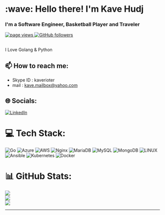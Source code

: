 <h1 align="left" >:wave: Hello there! I'm Kave Hudj</h1>
<h3 align="left">I'm a Software Engineer, Basketball Player and Traveler </h3>


<p align="left">
  <a href="https://github.com/kave08/kave08">
    <img src="https://komarev.com/ghpvc/?username=kave08" alt="page views" />
  </a>
  <a href="https://github.com/kave08?tab=followers">
    <img alt="GitHub followers" src="https://img.shields.io/github/followers/kave08?color=green&logo=github">
  </a>
</p>

<br> I Love Golang & Python <br>

## 📫 How to reach me:
-   Skype ID : kaverioter 
-   mail : kave.mailbox@yahoo.com

## 🌐 Socials:
[![LinkedIn](https://img.shields.io/badge/LinkedIn-%230077B5.svg?logo=linkedin&logoColor=white)](https://www.linkedin.com/in/kave-08/) 

# 💻 Tech Stack:
![Go](https://img.shields.io/badge/go-%2300ADD8.svg?style=for-the-badge&logo=go&logoColor=white) ![Azure](https://img.shields.io/badge/azure-%230072C6.svg?style=for-the-badge&logo=azure-devops&logoColor=white) ![AWS](https://img.shields.io/badge/AWS-%23FF9900.svg?style=for-the-badge&logo=amazon-aws&logoColor=white)  ![Nginx](https://img.shields.io/badge/nginx-%23009639.svg?style=for-the-badge&logo=nginx&logoColor=white) ![MariaDB](https://img.shields.io/badge/MariaDB-003545?style=for-the-badge&logo=mariadb&logoColor=white) ![MySQL](https://img.shields.io/badge/mysql-%2300f.svg?style=for-the-badge&logo=mysql&logoColor=white) ![MongoDB](https://img.shields.io/badge/MongoDB-%234ea94b.svg?style=for-the-badge&logo=mongodb&logoColor=white) ![LINUX](https://img.shields.io/badge/Linux-FCC624?style=for-the-badge&logo=linux&logoColor=black) ![Ansible](https://img.shields.io/badge/ansible-%231A1918.svg?style=for-the-badge&logo=ansible&logoColor=white) ![Kubernetes](https://img.shields.io/badge/kubernetes-%23326ce5.svg?style=for-the-badge&logo=kubernetes&logoColor=white) ![Docker](https://img.shields.io/badge/docker-%230db7ed.svg?style=for-the-badge&logo=docker&logoColor=white)
# 📊 GitHub Stats:
![](https://github-readme-stats.vercel.app/api?username=kave08&theme=synthwave&hide_border=false&include_all_commits=false&count_private=false)<br/>
![](https://github-readme-streak-stats.herokuapp.com/?user=kave08&theme=synthwave&hide_border=false)<br/>
![](https://github-readme-stats.vercel.app/api/top-langs/?username=kave08&theme=synthwave&hide_border=false&include_all_commits=false&count_private=false&layout=compact)

---


<!-- Proudly created with GPRM ( https://gprm.itsvg.in ) -->
